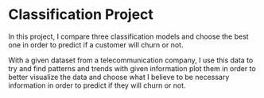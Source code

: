 # Classification Project

In this project, I compare three classification models and choose the best one in order to predict if a customer will churn or not.

With a given dataset from a telecommunication company, I use this data to try and find patterns and trends with given information plot them in order to better visualize the data and choose what I believe to be necessary information in order to predict if they will churn or not.
